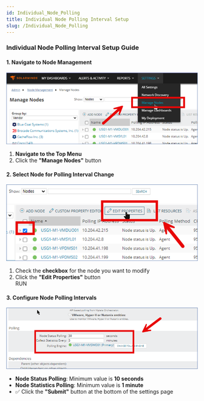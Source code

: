 ```yaml
---
id: Individual_Node_Polling
title: Individual Node Polling Interval Setup
slug: /Individual_Node_Polling
---
```


### **Individual Node Polling Interval Setup Guide**  

#### **1. Navigate to Node Management**  
![polling](\polling_interval\i1.png)  
1. **Navigate to the Top Menu**  
2. Click the **"Manage Nodes"** button  

#### **2. Select Node for Polling Interval Change**  
![polling](\polling_interval\i2.png)  
1. Check the **checkbox** for the node you want to modify  
2. Click the **"Edit Properties"** button  
RUN
#### **3. Configure Node Polling Intervals**  
![polling](\polling_interval\i3.png)  
- **Node Status Polling**: Minimum value is **10 seconds**  
- **Node Statistics Polling**: Minimum value is **1 minute**  
- ✅ Click the **"Submit"** button at the bottom of the settings page  